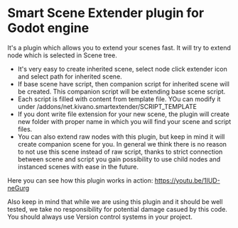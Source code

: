 # Smart Scene Extender plugin for Godot engine
It's a plugin which allows you to extend your scenes fast. 
It will try to extend node which is selected in Scene tree. 
- It's very easy to create inherited scene, select node click extender icon and select path for inherited scene.
- If base scene have script, then companion script for inherited scene will be created. This companion script will be extending base scene script.
- Each script is filled with content from template file. YOu can modify it under /addons/net.kivano.smartextender/SCRIPT_TEMPLATE
- If you dont write file extension for your new scene, the plugin will create new folder with proper name in which you will find your scene and script files.
- You can also extend raw nodes with this plugin, but keep in mind it will create companion scene for you. In general we think there is no reason to not use this scene instead of raw script, thanks to strict connection between scene and script you gain possibility to use child nodes and instanced scenes with ease in the future.

Here you can see how this plugin works in action: https://youtu.be/1IUD-neGurg

Also keep in mind that while we are using this plugin and it should be well tested, we take no responsibility for potential damage casued by this code. You should always use Version control systems in your project.

